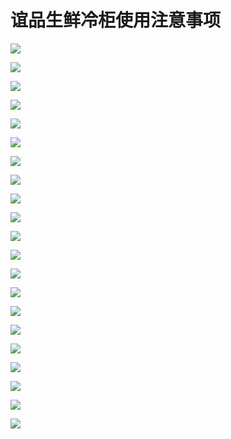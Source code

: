 # 谊品生鲜冷柜使用注意事项

![](https://gitcode.net/GaloisField/WORKFLOWS4COMPANY/-/raw/master/resources/pic/common/谊品生鲜冷柜使用注意事项_00.png)

![](https://gitcode.net/GaloisField/WORKFLOWS4COMPANY/-/raw/master/resources/pic/common/谊品生鲜冷柜使用注意事项_01.png)

![](https://gitcode.net/GaloisField/WORKFLOWS4COMPANY/-/raw/master/resources/pic/common/谊品生鲜冷柜使用注意事项_02.png)

![](https://gitcode.net/GaloisField/WORKFLOWS4COMPANY/-/raw/master/resources/pic/common/谊品生鲜冷柜使用注意事项_03.png)

![](https://gitcode.net/GaloisField/WORKFLOWS4COMPANY/-/raw/master/resources/pic/common/谊品生鲜冷柜使用注意事项_04.png)

![](https://gitcode.net/GaloisField/WORKFLOWS4COMPANY/-/raw/master/resources/pic/common/谊品生鲜冷柜使用注意事项_05.png)

![](https://gitcode.net/GaloisField/WORKFLOWS4COMPANY/-/raw/master/resources/pic/common/谊品生鲜冷柜使用注意事项_06.png)

![](https://gitcode.net/GaloisField/WORKFLOWS4COMPANY/-/raw/master/resources/pic/common/谊品生鲜冷柜使用注意事项_07.png)

![](https://gitcode.net/GaloisField/WORKFLOWS4COMPANY/-/raw/master/resources/pic/common/谊品生鲜冷柜使用注意事项_08.png)

![](https://gitcode.net/GaloisField/WORKFLOWS4COMPANY/-/raw/master/resources/pic/common/谊品生鲜冷柜使用注意事项_09.png)

![](https://gitcode.net/GaloisField/WORKFLOWS4COMPANY/-/raw/master/resources/pic/common/谊品生鲜冷柜使用注意事项_10.png)

![](https://gitcode.net/GaloisField/WORKFLOWS4COMPANY/-/raw/master/resources/pic/common/谊品生鲜冷柜使用注意事项_11.png)

![](https://gitcode.net/GaloisField/WORKFLOWS4COMPANY/-/raw/master/resources/pic/common/谊品生鲜冷柜使用注意事项_12.png)

![](https://gitcode.net/GaloisField/WORKFLOWS4COMPANY/-/raw/master/resources/pic/common/谊品生鲜冷柜使用注意事项_13.png)

![](https://gitcode.net/GaloisField/WORKFLOWS4COMPANY/-/raw/master/resources/pic/common/谊品生鲜冷柜使用注意事项_14.png)

![](https://gitcode.net/GaloisField/WORKFLOWS4COMPANY/-/raw/master/resources/pic/common/谊品生鲜冷柜使用注意事项_15.png)

![](https://gitcode.net/GaloisField/WORKFLOWS4COMPANY/-/raw/master/resources/pic/common/谊品生鲜冷柜使用注意事项_16.png)

![](https://gitcode.net/GaloisField/WORKFLOWS4COMPANY/-/raw/master/resources/pic/common/谊品生鲜冷柜使用注意事项_17.png)

![](https://gitcode.net/GaloisField/WORKFLOWS4COMPANY/-/raw/master/resources/pic/common/谊品生鲜冷柜使用注意事项_18.png)

![](https://gitcode.net/GaloisField/WORKFLOWS4COMPANY/-/raw/master/resources/pic/common/谊品生鲜冷柜使用注意事项_19.png)

![](https://gitcode.net/GaloisField/WORKFLOWS4COMPANY/-/raw/master/resources/pic/common/谊品生鲜冷柜使用注意事项_20.png)
